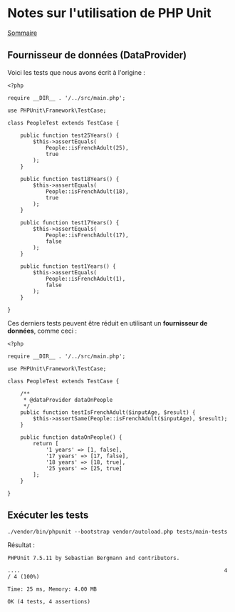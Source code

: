 
# Notes sur l'utilisation de PHP Unit

[Sommaire](../README.MD)

## Fournisseur de données (DataProvider)

Voici les tests que nous avons écrit à l'origine :
```
<?php

require __DIR__ . '/../src/main.php';

use PHPUnit\Framework\TestCase;

class PeopleTest extends TestCase {

	public function test25Years() {
		$this->assertEquals(
			People::isFrenchAdult(25),
			true
		);
	}

	public function test18Years() {
		$this->assertEquals(
			People::isFrenchAdult(18),
			true
		);
	}

	public function test17Years() {
		$this->assertEquals(
			People::isFrenchAdult(17),
			false
		);
	}

	public function test1Years() {
		$this->assertEquals(
			People::isFrenchAdult(1),
			false
		);
	}

}
```

Ces derniers tests peuvent être réduit en utilisant un **fournisseur de données**, comme ceci :
```
<?php

require __DIR__ . '/../src/main.php';

use PHPUnit\Framework\TestCase;

class PeopleTest extends TestCase {

	/**
	 * @dataProvider dataOnPeople
	 */
	public function testIsFrenchAdult($inputAge, $result) {
		$this->assertSame(People::isFrenchAdult($inputAge), $result);
	}

	public function dataOnPeople() {
		return [
			'1 years' => [1, false],
			'17 years' => [17, false],
			'18 years' => [18, true],
			'25 years' => [25, true]
		];
	}

}
```

## Exécuter les tests

```
./vendor/bin/phpunit --bootstrap vendor/autoload.php tests/main-tests
```

Résultat :
```
PHPUnit 7.5.11 by Sebastian Bergmann and contributors.

....                                                                4 / 4 (100%)

Time: 25 ms, Memory: 4.00 MB

OK (4 tests, 4 assertions)
```


